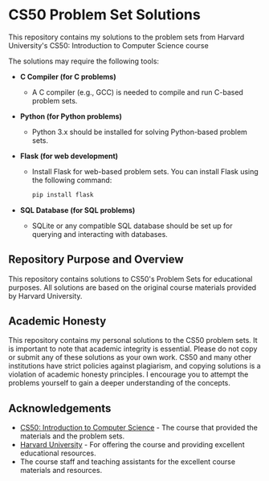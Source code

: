 # CS50 Problem Set Solutions

This repository contains my solutions to the problem sets from Harvard University's CS50: Introduction to Computer Science course

The solutions may require the following tools:

- **C Compiler (for C problems)**  
  - A C compiler (e.g., GCC) is needed to compile and run C-based problem sets.
  
- **Python (for Python problems)**  
  - Python 3.x should be installed for solving Python-based problem sets.

- **Flask (for web development)**  
  - Install Flask for web-based problem sets. You can install Flask using the following command:
    ```bash
    pip install flask
    ```

- **SQL Database (for SQL problems)**  
  - SQLite or any compatible SQL database should be set up for querying and interacting with databases.

## Repository Purpose and Overview

This repository contains solutions to CS50's Problem Sets for educational purposes. All solutions are based on the original course materials provided by Harvard University.

## Academic Honesty

This repository contains my personal solutions to the CS50 problem sets. It is important to note that academic integrity is essential. Please do not copy or submit any of these solutions as your own work. CS50 and many other institutions have strict policies against plagiarism, and copying solutions is a violation of academic honesty principles. I encourage you to attempt the problems yourself to gain a deeper understanding of the concepts.

## Acknowledgements

- [CS50: Introduction to Computer Science](https://cs50.harvard.edu/) - The course that provided the materials and the problem sets.
- [Harvard University](https://www.harvard.edu/) - For offering the course and providing excellent educational resources.
- The course staff and teaching assistants for the excellent course materials and resources.
